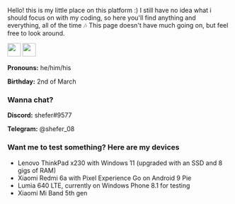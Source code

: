 Hello! this is my little place on this platform :) I still have no idea what i should focus on with my coding, so here you'll find anything and everything, all of the time 🎶
This page doesn't have much going on, but feel free to look around.

<img src="https://user-images.githubusercontent.com/79228174/155846766-f8b0ec8b-b5f1-474e-9c30-bd553d6fd304.png" style="width: 30px; height:30px"> <img src="https://user-images.githubusercontent.com/79228174/155846784-c96a1a47-7649-44e8-8d3a-65942b2948cf.png" style="width: 30px; height:30px">

**Pronouns:** he/him/his

**Birthday:** 2nd of March

### Wanna chat? 
**Discord:** shefer#9577

**Telegram:** @shefer_08

### Want me to test something? Here are my devices
- Lenovo ThinkPad x230 with Windows 11 (upgraded with an SSD and 8 gigs of RAM)
- Xiaomi Redmi 6a with Pixel Experience Go on Android 9 Pie
- Lumia 640 LTE, currently on Windows Phone 8.1 for testing
- Xiaomi Mi Band 5th gen
